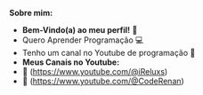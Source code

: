 **Sobre mim:**

- **Bem-Vindo(a) ao meu perfil!** 🎉
- Quero Aprender Programação 💻
- Tenho um canal no Youtube de programação 🎥
- **Meus Canais no Youtube:**
-  📱 (https://www.youtube.com/@iReluxs)
- 📱 (https://www.youtube.com/@CodeRenan)
